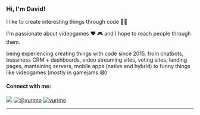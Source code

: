 ### Hi, I'm David!

I like to create interesting things through code 👨‍💻

I'm passionate about videogames ❤️ 🎮 and I hope to reach people through them.

being experiencing creating things with code since 2015, from chatbots, bussiness CRM + dashboards, video streaming sites, voting sites, landing pages, mantaining servers, mobile apps (native and hybrid) to funny things like videogames (mostly in gamejams 😅)

#### Connect with me:

<p align="left"> 
  <a href="https://brim01.netlify.app/" target="_blank" rel="noreferrer"> <img src="https://img.shields.io/badge/-Personal%20Site-gray.svg?colorB=C28E08&style=for-the-badge" /></a>
  <a href="https://twitter.com/vurimo" target="_blank"  rel="noreferrer"><img src="https://img.shields.io/badge/twitter-%231DA1F2.svg?&style=for-the-badge&logo=twitter&logoColor=white" alt="@vurimo" /></a> 
  <a href="https://www.linkedin.com/in/vurimo/" target="_blank"  rel="noreferrer"><img src="https://img.shields.io/badge/LinkedIn-0077B5?style=for-the-badge&logo=linkedin&logoColor=white" alt="vurimo" /></a> 
  

</p>

<hr/>
